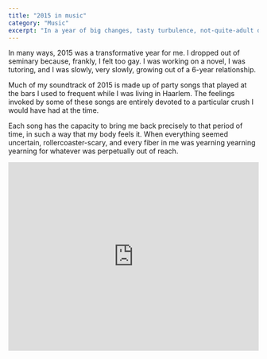 ```yaml
---
title: "2015 in music"
category: "Music"
excerpt: "In a year of big changes, tasty turbulence, not-quite-adult decisions, and lots of boozy dancing, these are the songs that best fit the score."
---
```

In many ways, 2015 was a transformative year for me. I dropped out of seminary because, frankly, I felt too gay. I was working on a novel, I was tutoring, and I was slowly, very slowly, growing out of a 6-year relationship.

Much of my soundtrack of 2015 is made up of party songs that played at the bars I used to frequent while I was living in Haarlem. The feelings invoked by some of these songs are entirely devoted to a particular crush I would have had at the time.

Each song has the capacity to bring me back precisely to that period of time, in such a way that my body feels it. When everything seemed uncertain, rollercoaster-scary, and every fiber in me was yearning yearning yearning for whatever was perpetually out of reach. 

<iframe src="https://open.spotify.com/embed/playlist/1Vpcg4LG3JCRotlBTvfn5w?theme=0" width="100%" height="380" frameBorder="0" allowtransparency="true" allow="encrypted-media"></iframe>